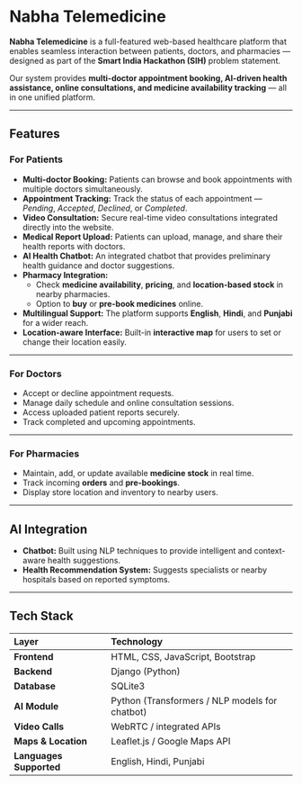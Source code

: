 #  Nabha Telemedicine

**Nabha Telemedicine** is a full-featured web-based healthcare platform that enables seamless interaction between patients, doctors, and pharmacies — designed as part of the **Smart India Hackathon (SIH)** problem statement.  

Our system provides **multi-doctor appointment booking, AI-driven health assistance, online consultations, and medicine availability tracking** — all in one unified platform.

---

##  Features

###  For Patients
- **Multi-doctor Booking:** Patients can browse and book appointments with multiple doctors simultaneously.  
- **Appointment Tracking:** Track the status of each appointment — *Pending*, *Accepted*, *Declined*, or *Completed*.  
- **Video Consultation:** Secure real-time video consultations integrated directly into the website.  
- **Medical Report Upload:** Patients can upload, manage, and share their health reports with doctors.  
- **AI Health Chatbot:** An integrated chatbot that provides preliminary health guidance and doctor suggestions.  
- **Pharmacy Integration:**  
  - Check **medicine availability**, **pricing**, and **location-based stock** in nearby pharmacies.  
  - Option to **buy** or **pre-book medicines** online.  
- **Multilingual Support:** The platform supports **English**, **Hindi**, and **Punjabi** for a wider reach.  
- **Location-aware Interface:** Built-in **interactive map** for users to set or change their location easily.

---

###  For Doctors
- Accept or decline appointment requests.  
- Manage daily schedule and online consultation sessions.  
- Access uploaded patient reports securely.  
- Track completed and upcoming appointments.

---

###  For Pharmacies
- Maintain, add, or update available **medicine stock** in real time.  
- Track incoming **orders** and **pre-bookings**.  
- Display store location and inventory to nearby users.  

---

##  AI Integration
- **Chatbot:** Built using NLP techniques to provide intelligent and context-aware health suggestions.  
- **Health Recommendation System:** Suggests specialists or nearby hospitals based on reported symptoms.  

---

##  Tech Stack

| Layer | Technology |
|:------|:------------|
| **Frontend** | HTML, CSS, JavaScript, Bootstrap |
| **Backend** | Django (Python) |
| **Database** | SQLite3 |
| **AI Module** | Python (Transformers / NLP models for chatbot) |
| **Video Calls** | WebRTC / integrated APIs |
| **Maps & Location** | Leaflet.js / Google Maps API |
| **Languages Supported** | English, Hindi, Punjabi |

